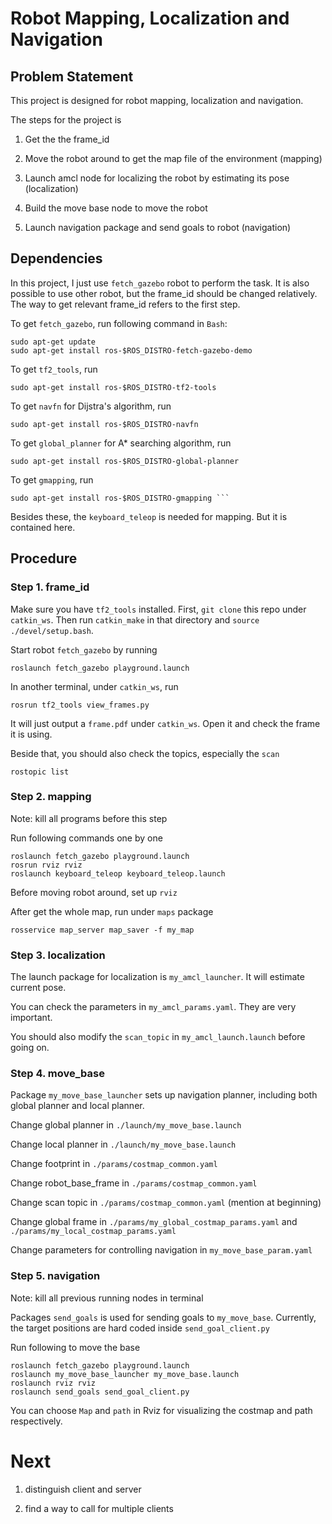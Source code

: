 # Robot Mapping, Localization and Navigation

## Problem Statement

This project is designed for robot mapping, localization and navigation. 

The steps for the project is

1. Get the the frame_id

2. Move the robot around to get the map file of the environment (mapping)

3. Launch amcl node for localizing the robot by estimating its pose (localization)

4. Build the move base node to move the robot

5. Launch navigation package and send goals to robot (navigation)

## Dependencies

In this project, I just use `fetch_gazebo` robot to perform the task. It is also possible to use other robot, but the frame_id should be changed relatively. The way to get relevant frame_id refers to the first step.

To get `fetch_gazebo`, run following command in `Bash`:

    sudo apt-get update
    sudo apt-get install ros-$ROS_DISTRO-fetch-gazebo-demo

To get `tf2_tools`, run

    sudo apt-get install ros-$ROS_DISTRO-tf2-tools

To get `navfn` for Dijstra's algorithm, run

    sudo apt-get install ros-$ROS_DISTRO-navfn

To get `global_planner` for A* searching algorithm, run

    sudo apt-get install ros-$ROS_DISTRO-global-planner

To get `gmapping`, run

    sudo apt-get install ros-$ROS_DISTRO-gmapping ```

Besides these, the `keyboard_teleop` is needed for mapping. But it is contained here.

## Procedure

### Step 1. frame_id

Make sure you have `tf2_tools` installed. First, `git clone` this repo under `catkin_ws`. Then run `catkin_make` in that directory and `source ./devel/setup.bash`.

Start robot `fetch_gazebo` by running

    roslaunch fetch_gazebo playground.launch

In another terminal, under `catkin_ws`, run

    rosrun tf2_tools view_frames.py

It will just output a `frame.pdf` under `catkin_ws`. Open it and check the frame it is using.

Beside that, you should also check the topics, especially the `scan`

    rostopic list

### Step 2. mapping

Note: kill all programs before this step

Run following commands one by one

    roslaunch fetch_gazebo playground.launch
    rosrun rviz rviz
    roslaunch keyboard_teleop keyboard_teleop.launch

Before moving robot around, set up `rviz`

After get the whole map, run under `maps` package

    rosservice map_server map_saver -f my_map

### Step 3. localization

The launch package for localization is `my_amcl_launcher`. It will estimate current pose.

You can check the parameters in `my_amcl_params.yaml`. They are very important.

You should also modify the `scan_topic` in `my_amcl_launch.launch` before going on.

### Step 4. move_base

Package `my_move_base_launcher` sets up navigation planner, including both global planner and local planner.

Change global planner in `./launch/my_move_base.launch`

Change local planner in `./launch/my_move_base.launch`

Change footprint in `./params/costmap_common.yaml`

Change robot_base_frame in `./params/costmap_common.yaml`

Change scan topic in `./params/costmap_common.yaml` (mention at beginning)

Change global frame in `./params/my_global_costmap_params.yaml` and `./params/my_local_costmap_params.yaml`

Change parameters for controlling navigation in `my_move_base_param.yaml`

### Step 5. navigation

Note: kill all previous running nodes in terminal

Packages `send_goals` is used for sending goals to `my_move_base`. Currently, the target positions are hard coded inside `send_goal_client.py`

Run following to move the base

    roslaunch fetch_gazebo playground.launch
    roslaunch my_move_base_launcher my_move_base.launch
    roslaunch rviz rviz
    roslaunch send_goals send_goal_client.py

You can choose `Map` and `path` in Rviz for visualizing the costmap and path respectively.

# Next

1. distinguish client and server

2. find a way to call for multiple clients